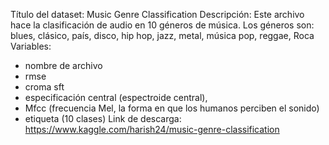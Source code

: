 Título del dataset: Music Genre Classification
Descripción: Este archivo hace la clasificación de audio en 10 géneros de música. Los géneros son: blues, clásico, país, disco, hip hop, jazz, metal, música pop, reggae, Roca
Variables: 
* nombre de archivo
* rmse
* croma sft
* especificación central (espectroide central),
* Mfcc (frecuencia Mel, la forma en que los humanos perciben el sonido)
* etiqueta (10 clases)
Link de descarga: https://www.kaggle.com/harish24/music-genre-classification 

